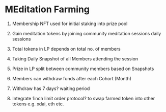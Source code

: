 # MEditation Farming

1. Membership NFT used for initial staking into prize pool

2. Gain meditation tokens by joining community meditation sessions daily sessions

3. Total tokens in LP depends on total no. of members

4. Taking Daily Snapshot of all Members attending the session

5. Prize in LP split between community members based on Snapshots

6. Members can withdraw funds after each Cohort (Month)

7. Withdraw has 7 days? waiting period

8. Integrate 1inch limit order protocol? to swap farmed token into other tokens e.g. xdai, eth etc.
